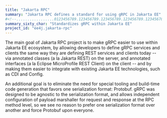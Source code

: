 ```yaml
---
title: "Jakarta RPC"
summary: "Jakarta RPC defines a standard for using gRPC in Jakarta EE"
#<!--.................0123456789.123456789.123456789.123456789.123456789.123456789-->
summary_sixty_char: "Standardizes gRPC within Jakarta EE"
project_id: "ee4j.jakarta-rpc"
---
```


The main goal of Jakarta RPC project is to make gRPC easier to use within Jakarta EE ecosystem, by allowing developers to define gRPC services and clients the same way they are defining REST services and clients today -- via annotated classes (a la Jakarta REST) on the server, and annotated interfaces (a la Eclipse MicroProfile REST Client) on the client -- and by making them easier to integrate with existing Jakarta EE technologies, such as CDI and Config.

An additional goal is to eliminate the need for special tooling and build-time code generation that favors one serialization format: Protobuf. gRPC was designed to be agnostic to the serialization format, and allows independent configuration of payload marshaller for request and response at the RPC method level, so we see no reason to prefer one serialization format over another and force Protobuf upon everyone.